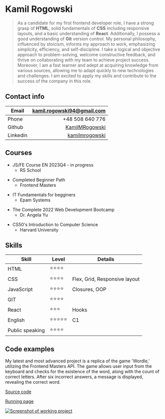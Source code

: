 # Kamil Rogowski

> As a candidate for my first frontend developer role, I have a strong grasp of
> **HTML**, solid fundamentals of **CSS** including responsive layouts, and a basic
> understanding of **React**. Additionally, I possess a good understanding of **Git** version
> control. My personal philosophy, influenced by stoicism, informs my approach to work,
> emphasizing simplicity, efficiency, and self-discipline. I take a logical and
> objective approach to problem-solving, welcome constructive feedback, and
> thrive on collaborating with my team to achieve project success. Moreover, I am a fast learner and adept at acquiring knowledge from various sources, allowing me to adapt quickly to new technologies and challenges. I am excited
> to apply my skills and contribute to the success of the company in this role.

## Contact info

| Email    |                     <kamil.rogowski94@gmail.com> |
| -------- | -----------------------------------------------: |
| Phone    |                                  +48 508 640 776 |
| Github   |      [KamilMRogowski](github.com/KamilMRogowski) |
| Linkedin | [kamilmrogowski](linkedin.com/in/kamilmrogowski) |

## Courses

- JS/FE Course EN 2023Q4 - in progress
  - RS School

* Completed Beginner Path
  - Frontend Masters

- IT Fundamentals for begginers
  - Epam Systems

* The Complete 2022 Web Development Bootcamp
  - Dr. Angela Yu

- CS50's Introduction to Computer Science
  - Harvard University

## Skills

| Skill           | Level      | Details                       |
| --------------- | ---------- | ----------------------------- |
| HTML            | ⭐⭐⭐⭐   |
| CSS             | ⭐⭐⭐⭐   | Flex, Grid, Responsive layout |
| JavaScript      | ⭐⭐⭐⭐   | Closures, OOP                 |
| GIT             | ⭐⭐⭐⭐   |
| React           | ⭐⭐⭐     | Hooks                         |
| English         | ⭐⭐⭐⭐⭐ | C1                            |
| Public speaking | ⭐⭐⭐⭐   |

## Code examples

My latest and most advanced project is a replica of the game 'Wordle,' utilizing the Frontend Masters API. The game allows user input from the keyboard and checks for the existence of the word, along with the count of correct letters. After six incorrect answers, a message is displayed, revealing the correct word.

[Source code](https://github.com/KamilMRogowski/Word-Masters)

[Running page](https://kamilmrogowski.github.io/Word-Masters/)

[![Screenshot of working project](https://i.postimg.cc/qRQkt12B/Screenshot-from-2023-11-17-10-30-55.png)](https://postimg.cc/YGGcZfXT)
